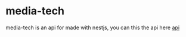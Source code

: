 # media-tech

media-tech is an api for made with nestjs, you can this the api here [api](https://github.com/IlyasBajtit/mediatech/tree/feature/borrows)


